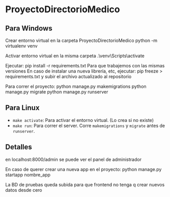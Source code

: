 # ProyectoDirectorioMedico

## Para Windows
Crear  entorno virtual en la carpeta ProyectoDirectorioMedico
python -m virtualenv venv

Activar entorno virtual en la misma carpeta
.\venv\Scripts\activate

Ejecutar: pip install -r requirements.txt
Para que trabajemos con las mismas versiones
En caso de instalar una nueva librería, etc, ejecutar: pip freeze > requirements.txt y subir el archivo 
actualizado al repositorio

Para correr el proyecto:
python manage.py makemigrations
python manage.py migrate
python manage.py runserver

## Para Linux
- `make activate`: Para activar el entorno virtual. (Lo crea si no existe)
- `make run`: Para correr el server. Corre `makemigrations` y `migrate` antes de `runserver`.

## Detalles
en localhost:8000/admin se puede ver el panel de administrador

En caso de querer crear una nueva app en el proyecto:
python manage.py startapp nombre_app

La BD de pruebas queda subida para que frontend no tenga q crear nuevos datos desde cero



